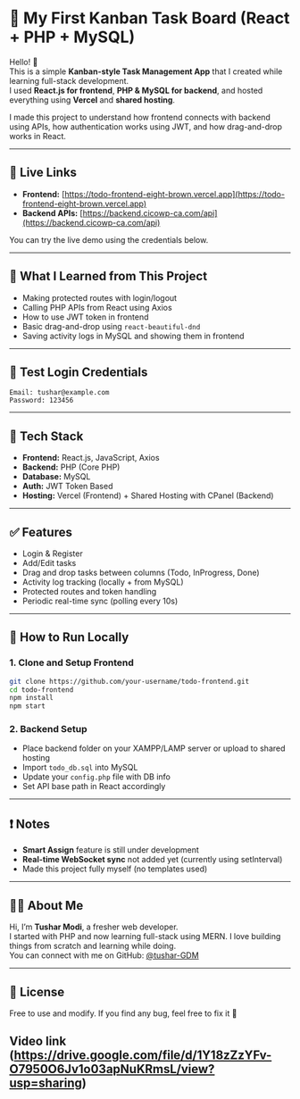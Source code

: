 # 📝 My First Kanban Task Board (React + PHP + MySQL)

Hello! 👋  
This is a simple **Kanban-style Task Management App** that I created while learning full-stack development.  
I used **React.js for frontend**, **PHP & MySQL for backend**, and hosted everything using **Vercel** and **shared hosting**.

I made this project to understand how frontend connects with backend using APIs, how authentication works using JWT, and how drag-and-drop works in React.

---

## 🔗 Live Links

- **Frontend:** [https://todo-frontend-eight-brown.vercel.app](https://todo-frontend-eight-brown.vercel.app)
- **Backend APIs:** [https://backend.cicowp-ca.com/api](https://backend.cicowp-ca.com/api)

You can try the live demo using the credentials below.

---

## 🧠 What I Learned from This Project

- Making protected routes with login/logout
- Calling PHP APIs from React using Axios
- How to use JWT token in frontend
- Basic drag-and-drop using `react-beautiful-dnd`
- Saving activity logs in MySQL and showing them in frontend

---

## 🔐 Test Login Credentials

```
Email: tushar@example.com
Password: 123456
```

---

## 🔨 Tech Stack

- **Frontend:** React.js, JavaScript, Axios
- **Backend:** PHP (Core PHP)
- **Database:** MySQL
- **Auth:** JWT Token Based
- **Hosting:** Vercel (Frontend) + Shared Hosting with CPanel (Backend)

---

## ✅ Features

- Login & Register
- Add/Edit tasks
- Drag and drop tasks between columns (Todo, InProgress, Done)
- Activity log tracking (locally + from MySQL)
- Protected routes and token handling
- Periodic real-time sync (polling every 10s)

---

## 🧰 How to Run Locally

### 1. Clone and Setup Frontend

```bash
git clone https://github.com/your-username/todo-frontend.git
cd todo-frontend
npm install
npm start
```

### 2. Backend Setup

- Place backend folder on your XAMPP/LAMP server or upload to shared hosting
- Import `todo_db.sql` into MySQL
- Update your `config.php` file with DB info
- Set API base path in React accordingly

---

## ❗ Notes

- **Smart Assign** feature is still under development
- **Real-time WebSocket sync** not added yet (currently using setInterval)
- Made this project fully myself (no templates used)

---

## 🧑‍💻 About Me

Hi, I’m **Tushar Modi**, a fresher web developer.  
I started with PHP and now learning full-stack using MERN. I love building things from scratch and learning while doing.  
You can connect with me on GitHub: [@tushar-GDM](https://github.com/tushar-GDM)

---

## 📃 License

Free to use and modify. If you find any bug, feel free to fix it 🙏

## Video link (https://drive.google.com/file/d/1Y18zZzYFv-O7950O6Jv1o03apNuKRmsL/view?usp=sharing)